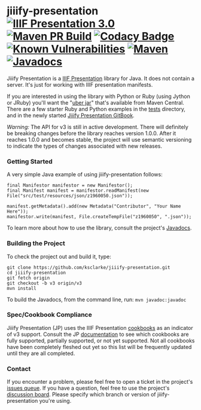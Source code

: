 # jiiify-presentation <br/>[![IIIF Presentation 3.0](https://img.shields.io/badge/IIIF%20Presentation-3.0-brightgreen)](https://iiif.io/api/presentation/3.0/) [![Maven PR Build](https://github.com/ksclarke/jiiify-presentation/actions/workflows/build.yml/badge.svg)](https://github.com/ksclarke/jiiify-presentation/actions/workflows/build.yml) [![Codacy Badge](https://api.codacy.com/project/badge/Coverage/a1fb61b809944441bf65e02132383b6d?branch=v3)](https://www.codacy.com/app/ksclarke/jiiify-presentation?utm_source=github.com&utm_medium=referral&utm_content=ksclarke/jiiify-presentation&utm_campaign=Badge_Coverage) [![Known Vulnerabilities](https://snyk.io/test/github/ksclarke/jiiify-presentation/v3/badge.svg)](https://snyk.io/test/github/ksclarke/jiiify-presentation/v3) [![Maven](https://img.shields.io/maven-central/v/info.freelibrary/jiiify-presentation-v3?colorB=brightgreen)](https://search.maven.org/artifact/info.freelibrary/jiiify-presentation-v3) [![Javadocs](http://javadoc.io/badge2/info.freelibrary/jiiify-presentation-v3/latest/javadoc.svg)](https://javadoc.io/doc/info.freelibrary/jiiify-presentation-v3/latest/index.html)

Jiiify Presentation is a [IIIF Presentation](http://iiif.io/api/presentation) library for Java. It does not contain a server. It's just for working with IIIF presentation manifests.

If you are interested in using the library with Python or Ruby (using Jython or JRuby) you'll want the "[uber jar](https://repo1.maven.org/maven2/info/freelibrary/jiiify-presentation-v3/0.9.1/jiiify-presentation-v3-0.9.1-uber.jar)" that's available from Maven Central. There are a few starter Ruby and Python examples in the [tests](https://github.com/ksclarke/jiiify-presentation/tree/v3/src/test) directory, and in the newly started [Jiiify Presentation GitBook](https://ksclarke.gitbook.io/jiiify-presentation/).

*Warning:* The API for v3 is still in active development. There will definitely be breaking changes before the library reaches version 1.0.0. After it reaches 1.0.0 and becomes stable, the project will use semantic versioning to indicate the types of changes associated with new releases.

### Getting Started

A very simple Java example of using jiiify-presentation follows:

    final Manifestor manifestor = new Manifestor();
    final Manifest manifest = manifestor.readManifest(new File("src/test/resources/json/z1960050.json"));

    manifest.getMetadata().add(new Metadata("Contributor", "Your Name Here"));
    manifestor.write(manifest, File.createTempFile("z1960050", ".json"));

To learn more about how to use the library, consult the project's [Javadocs](https://javadoc.io/doc/info.freelibrary/jiiify-presentation-v3/latest/index.html).

### Building the Project

To check the project out and build it, type:

    git clone https://github.com/ksclarke/jiiify-presentation.git
    cd jiiify-presentation
    git fetch origin
    git checkout -b v3 origin/v3
    mvn install

To build the Javadocs, from the command line, run: `mvn javadoc:javadoc`

### Spec/Cookbook Compliance

Jiiify Presentation (JP) uses the IIIF Presentation [cookbooks](https://iiif.io/api/cookbook/index.html) as an indicator of v3 support. Consult the JP [documentation](docs/cookbook-status.md) to see which cookbooks are fully supported, partially supported, or not yet supported. Not all cookbooks have been completely fleshed out yet so this list will be frequently updated until they are all completed.

### Contact

If you encounter a problem, please feel free to open a ticket in the project's [issues queue](https://github.com/ksclarke/jiiify-presentation/issues "GitHub Issues Queue"). If you have a question, feel free to use the project's [discussion board](https://github.com/ksclarke/jiiify-presentation/discussions). Please specify which branch or version of jiiify-presentation you're using.
